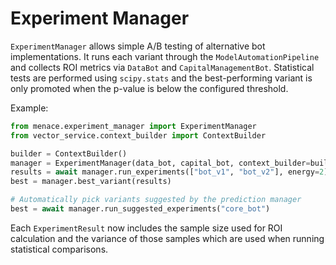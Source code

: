 # Experiment Manager

`ExperimentManager` allows simple A/B testing of alternative bot implementations.
It runs each variant through the `ModelAutomationPipeline` and collects ROI
metrics via `DataBot` and `CapitalManagementBot`. Statistical tests are performed
using `scipy.stats` and the best-performing variant is only promoted when the
p-value is below the configured threshold.

Example:
```python
from menace.experiment_manager import ExperimentManager
from vector_service.context_builder import ContextBuilder

builder = ContextBuilder()
manager = ExperimentManager(data_bot, capital_bot, context_builder=builder)
results = await manager.run_experiments(["bot_v1", "bot_v2"], energy=2)
best = manager.best_variant(results)

# Automatically pick variants suggested by the prediction manager
best = await manager.run_suggested_experiments("core_bot")
```

Each `ExperimentResult` now includes the sample size used for ROI calculation
and the variance of those samples which are used when running statistical
comparisons.

